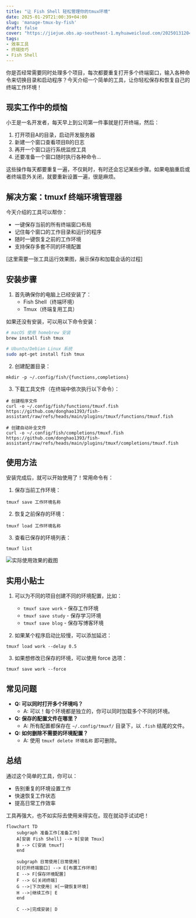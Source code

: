 ```yaml
---
title: "让 Fish Shell 轻松管理你的tmux环境"
date: 2025-01-29T21:00:39+04:00
slug: 'manage-tmux-by-fish'
draft: false
cover: "https://jiejue.obs.ap-southeast-1.myhuaweicloud.com/20250131204441197.webp"
tags:
- 效率工具
- 终端技巧
- Fish Shell
---
```

你是否经常需要同时处理多个项目，每次都要重复打开多个终端窗口，输入各种命令来切换目录和启动程序？今天介绍一个简单的工具，让你轻松保存和恢复自己的终端工作环境！

<!--more-->

## 现实工作中的烦恼

小王是一名开发者，每天早上到公司第一件事就是打开终端，然后：

1. 打开项目A的目录，启动开发服务器
2. 新建一个窗口查看项目B的日志
3. 再开一个窗口运行系统监控工具
4. 还要准备一个窗口随时执行各种命令...

这些操作每天都要重复一遍，不仅耗时，有时还会忘记某些步骤。如果电脑重启或者终端意外关闭，就要重新设置一遍，很是麻烦。

## 解决方案：tmuxf 终端环境管理器

今天介绍的工具可以帮你：

- 一键保存当前的所有终端窗口布局
- 记住每个窗口的工作目录和运行的程序
- 随时一键恢复之前的工作环境
- 支持保存多套不同的环境配置

[这里需要一张工具运行效果图，展示保存和加载会话的过程]

## 安装步骤

1. 首先确保你的电脑上已经安装了：
   - Fish Shell（终端环境）
   - Tmux（终端复用工具）

如果还没有安装，可以用以下命令安装：

```bash
# macOS 使用 homebrew 安装
brew install fish tmux

# Ubuntu/Debian Linux 系统
sudo apt-get install fish tmux
```

2. 创建配置目录：

```fish
mkdir -p ~/.config/fish/{functions,completions}
```

3. 下载工具文件（在终端中依次执行以下命令）：

```fish
# 创建程序文件
curl -o ~/.config/fish/functions/tmuxf.fish https://github.com/donghao1393/fish-assistant/raw/refs/heads/main/plugins/tmuxf/functions/tmuxf.fish

# 创建自动补全文件
curl -o ~/.config/fish/completions/tmuxf.fish https://github.com/donghao1393/fish-assistant/raw/refs/heads/main/plugins/tmuxf/completions/tmuxf.fish
```

## 使用方法

安装完成后，就可以开始使用了！常用命令有：

1. 保存当前工作环境：

```fish
tmuxf save 工作环境名称
```

2. 恢复之前保存的环境：

```fish
tmuxf load 工作环境名称
```

3. 查看已保存的环境列表：

```fish
tmuxf list
```

![实际使用效果的截图](https://jiejue.obs.ap-southeast-1.myhuaweicloud.com/20250131202755148.webp)

## 实用小贴士

1. 可以为不同的项目创建不同的环境配置，比如：

   - `tmuxf save work` - 保存工作环境
   - `tmuxf save study` - 保存学习环境
   - `tmuxf save blog` - 保存写博客环境
2. 如果某个程序启动比较慢，可以添加延迟：

```fish
tmuxf load work --delay 0.5
```

3. 如果想修改已保存的环境，可以使用 force 选项：

```fish
tmuxf save work --force
```

## 常见问题

- **Q: 可以同时打开多个环境吗？**
  - A: 可以！每个环境都是独立的，你可以同时加载多个不同的环境。
- **Q: 保存的配置文件在哪里？**
  - A: 所有配置都保存在 `~/.config/tmuxf/` 目录下，以 `.fish` 结尾的文件。
- **Q: 如何删除不需要的环境配置？**
  - A: 使用 `tmuxf delete 环境名称` 即可删除。

## 总结

通过这个简单的工具，你可以：

- 告别重复的环境设置工作
- 快速恢复工作状态
- 提高日常工作效率

工具再强大，也不如实际去使用来得实在。现在就动手试试吧！

```mermaid
flowchart TD
    subgraph 准备工作[准备工作]
    A[安装 Fish Shell] --> B[安装 Tmux]
    B --> C[安装 tmuxf]
    end
  
    subgraph 日常使用[日常使用]
    D[打开终端窗口] --> E[布置工作环境]
    E --> F[保存环境配置]
    F --> G[关闭终端]
    G -->|下次使用| H[一键恢复环境]
    H -->|继续工作| E
    end
  
    C -->|完成安装| D
```
